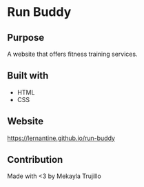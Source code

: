 # Run Buddy

## Purpose
A website that offers fitness training services.

## Built with
* HTML
* CSS

## Website
https://lernantine.github.io/run-buddy

## Contribution
Made with <3 by Mekayla Trujillo
